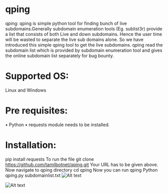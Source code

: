 # qping
qping: qping is simple python tool for finding bunch of live subdomains.Generally subdomain enumeration tools (Eg. sublist3r) provide a list that consists of both Live and down subdomains. Hence the user time will be wasted to separate the live sub domains alone. So we have introduced this simple qping tool to get the live subdomains. qping read the subdomain list which is provided by subdomain enumeration tool and gives the online subdomain list separately for bug bounty.

# Supported OS:
Linux and Windows
# Pre requisites:
•	Python 
•	requests module needs to be installed.
# Installation:
pip install requests 
To run the file
git clone https://github.com/tamilbotnet/qping.git 
Your URL has to be given above.
Now navigate to qping directory
cd qping
Now you can run qping
	Python qping.py subdomainlist.txt 
![Alt text](https://github.com/tamilbotnet/qping/blob/master/img/1.png?raw=true " Step 1")

![Alt text](https://github.com/tamilbotnet/qping/blob/master/img/2.png?raw=true " Step 2")


